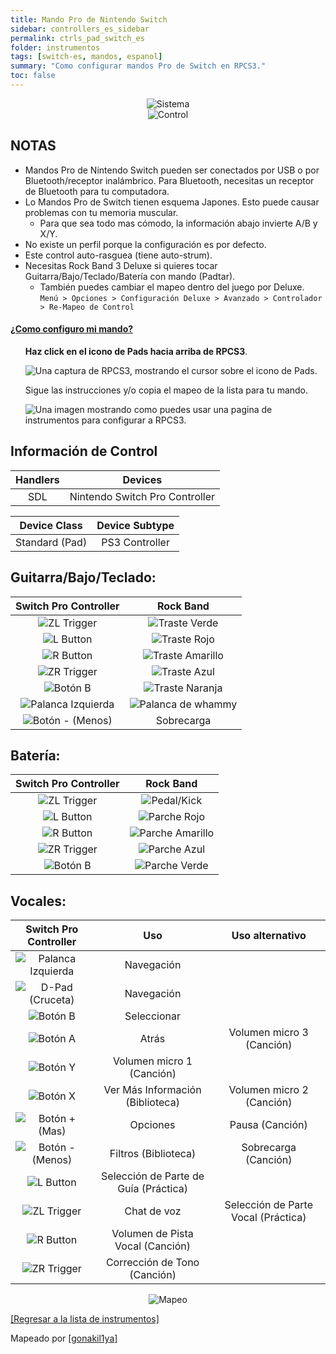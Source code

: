 ```yaml
---
title: Mando Pro de Nintendo Switch
sidebar: controllers_es_sidebar
permalink: ctrls_pad_switch_es
folder: instrumentos
tags: [switch-es, mandos, espanol]
summary: "Como configurar mandos Pro de Switch en RPCS3."
toc: false
---
```


<div align="center"> <img src="https://rb3pc.milohax.org/images/instruments/plat/switch.png" alt="Sistema" title="Sistema"></div>

<div align="center"> <img src="https://rb3pc.milohax.org/images/instruments/cont/swiprocontroller.png" alt="Control" title="Control"></div>

## NOTAS

* Mandos Pro de Nintendo Switch pueden ser conectados por USB o por Bluetooth/receptor inalámbrico. Para Bluetooth, necesitas un receptor de Bluetooth para tu computadora.
* Lo Mandos Pro de Switch tienen esquema Japones. Esto puede causar problemas con tu memoria muscular.
	* Para que sea todo mas cómodo, la información abajo invierte A/B y X/Y. 
* No existe un perfil porque la configuración es por defecto.
* Este control auto-rasguea (tiene auto-strum).
* Necesitas Rock Band 3 Deluxe si quieres tocar Guitarra/Bajo/Teclado/Batería con mando (Padtar).
	- También puedes cambiar el mapeo dentro del juego por Deluxe.  
	`Menú > Opciones > Configuración Deluxe > Avanzado > Controlador > Re-Mapeo de Control`

<!-- Map Start -->
<div class="panel-group" id="accordion">
                    <div class="panel panel-default">
                        <div class="panel-heading">
                            <h4 class="panel-title">
                                <a class="noCrossRef accordion-toggle" data-toggle="collapse" data-parent="#accordion" href="#como-mapear-pads">¿Como configuro mi mando?</a>
                            </h4>
                        </div>
                        <div id="como-mapear-pads" class="panel-collapse collapse noCrossRef">
                            <div class="panel-body">
<ul>
<p><strong>Haz click en el icono de Pads hacia arriba de RPCS3</strong>.</p>
<p><img src="https://rb3pc.milohax.org/images/instruments/rpcs3pad.png" alt="Una captura de RPCS3, mostrando el cursor sobre el icono de Pads." title="Pads"></p>
<p>Sigue las instrucciones y/o copia el mapeo de la lista para tu mando.</p>
<p><img src="https://rb3pc.milohax.org/images/instruments/gamepadlegend.png" alt="Una imagen mostrando como puedes usar una pagina de instrumentos para configurar a RPCS3." title="Mapeando un mando"></p>
</ul>
                            </div>
                        </div>
                    </div>
</div>
<!-- Map End -->

## Información de Control

| Handlers | Devices |
|:--------:|:-------:|
| SDL | Nintendo Switch Pro Controller |

| Device Class | Device Subtype |
|:------------:|:--------------:|
| Standard (Pad) | PS3 Controller |

## Guitarra/Bajo/Teclado:

| **Switch Pro Controller** | **Rock Band** |
|:------------------:|:---------------------:|
| ![ZL Trigger](https://rb3pc.milohax.org/images/btns/ctrls/swi/zl.png "ZL Trigger") | ![Traste Verde](https://rb3pc.milohax.org/images/btns/gtrs/gf.png "Traste Verde") |
| ![L Button](https://rb3pc.milohax.org/images/btns/ctrls/swi/l.png "L Button") | ![Traste Rojo](https://rb3pc.milohax.org/images/btns/gtrs/rf.png "Traste Rojo") |
| ![R Button](https://rb3pc.milohax.org/images/btns/ctrls/swi/r.png "R Button") | ![Traste Amarillo](https://rb3pc.milohax.org/images/btns/gtrs/yf.png "Traste Amarillo") |
| ![ZR Trigger](https://rb3pc.milohax.org/images/btns/ctrls/swi/zr.png "RL Trigger") | ![Traste Azul](https://rb3pc.milohax.org/images/btns/gtrs/bf.png "Traste Azul") |
| ![Botón B](https://rb3pc.milohax.org/images/btns/ctrls/swi/b.png "Botón B") | ![Traste Naranja](https://rb3pc.milohax.org/images/btns/gtrs/of.png "Traste Naranja") |
| ![Palanca Izquierda](https://rb3pc.milohax.org/images/btns/ctrls/swi/ls.png "Palanca Izquierda") | ![Palanca de whammy](https://rb3pc.milohax.org/images/btns/gtrs/wb.png "Palanca de whammy") |
| ![Botón - (Menos)](https://rb3pc.milohax.org/images/btns/ctrls/swi/minus.png "Botón - (Menos)") | Sobrecarga |

## Batería:

| **Switch Pro Controller** | **Rock Band** |
|:------------------:|:---------------------:|
| ![ZL Trigger](https://rb3pc.milohax.org/images/btns/ctrls/swi/zl.png "ZL Trigger") | ![Pedal/Kick](https://rb3pc.milohax.org/images/btns/drms/rb/kp.png "Pedal/Kick") |
| ![L Button](https://rb3pc.milohax.org/images/btns/ctrls/swi/l.png "L Button") | ![Parche Rojo](https://rb3pc.milohax.org/images/btns/drms/rb/rp.png "Parche Rojo") |
| ![R Button](https://rb3pc.milohax.org/images/btns/ctrls/swi/r.png "R Button") | ![Parche Amarillo](https://rb3pc.milohax.org/images/btns/drms/rb/yp.png "Parche Amarillo") |
| ![ZR Trigger](https://rb3pc.milohax.org/images/btns/ctrls/swi/zr.png "RL Trigger") | ![Parche Azul](https://rb3pc.milohax.org/images/btns/drms/rb/bp.png "Parche Azul") |
| ![Botón B](https://rb3pc.milohax.org/images/btns/ctrls/swi/b.png "Botón B") | ![Parche Verde](https://rb3pc.milohax.org/images/btns/drms/rb/gp.png "Parche Verde") |

## Vocales:

| **Switch Pro Controller** | **Uso**                         | **Uso alternativo**         |
|:---------------------:|:-------------------------------:|:-------------------:|
| ![Palanca Izquierda](https://rb3pc.milohax.org/images/btns/ctrls/swi/ls.png "Palanca Izquierda") | Navegación | |
| ![D-Pad (Cruceta)](https://rb3pc.milohax.org/images/btns/ctrls/swi/dpad.png "D-Pad (Cruceta)") | Navegación | |
| ![Botón B](https://rb3pc.milohax.org/images/btns/ctrls/swi/b.png "Botón B") | Seleccionar | |
| ![Botón A](https://rb3pc.milohax.org/images/btns/ctrls/swi/a.png "Botón A") | Atrás | Volumen micro 3 (Canción) |
| ![Botón Y](https://rb3pc.milohax.org/images/btns/ctrls/swi/y.png "Botón Y") | Volumen micro 1 (Canción) | |
| ![Botón X](https://rb3pc.milohax.org/images/btns/ctrls/swi/x.png "Botón X") | Ver Más Información (Biblioteca) | Volumen micro 2 (Canción) |
| ![Botón + (Mas)](https://rb3pc.milohax.org/images/btns/ctrls/swi/plus.png "Botón + (Mas)") | Opciones | Pausa (Canción) |
| ![Botón - (Menos)](https://rb3pc.milohax.org/images/btns/ctrls/swi/minus.png "Botón - (Menos)") | Filtros (Biblioteca) | Sobrecarga (Canción) |
| ![L Button](https://rb3pc.milohax.org/images/btns/ctrls/swi/l.png "L Button") | Selección de Parte de Guía (Práctica) | |
| ![ZL Trigger](https://rb3pc.milohax.org/images/btns/ctrls/swi/zl.png "ZL Trigger") | Chat de voz | Selección de Parte Vocal (Práctica) |
| ![R Button](https://rb3pc.milohax.org/images/btns/ctrls/swi/r.png "R Button") | Volumen de Pista Vocal (Canción) | |
| ![ZR Trigger](https://rb3pc.milohax.org/images/btns/ctrls/swi/zr.png "RL Trigger") | Corrección de Tono (Canción) | |

<div align="center"> <img src="https://rb3pc.milohax.org/images/instruments/maps/padswipromapping.png" alt="Mapeo" title="Mapeo"></div>

[[Regresar a la lista de instrumentos]](https://rb3pc.milohax.org/ctrls_es#lista-de-instrumentos)

Mapeado por [[gonakil1ya]](https://linktr.ee/Gonakil1ya)